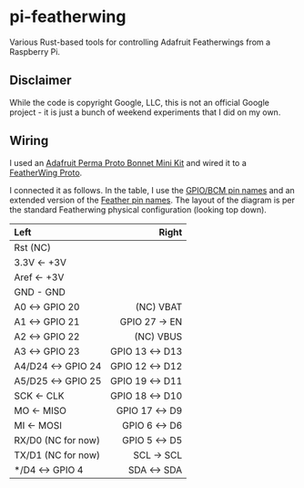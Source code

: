 # pi-featherwing

Various Rust-based tools for controlling Adafruit Featherwings from a Raspberry Pi.

## Disclaimer

While the code is copyright Google, LLC, this is not an official Google project - it is just a bunch of weekend experiments that I did on my own.

## Wiring

I used an [Adafruit Perma Proto Bonnet Mini Kit](https://www.adafruit.com/product/3203) and wired it to a [FeatherWing Proto](https://www.adafruit.com/product/2884).

I connected it as follows. In the table, I use the [GPIO/BCM pin names](https://pinout.xyz/) and an extended version of the [Feather pin names](https://learn.adafruit.com/adafruit-feather/feather-specification#pin-naming-3096825-19). The layout of the diagram is per the standard Featherwing physical configuration (looking top down).

| Left               |           Right |
| :----------------- | --------------: |
| Rst (NC)           |                 |
| 3.3V <- +3V        |                 |
| Aref <- +3V        |                 |
| GND - GND          |                 |
| A0 <-> GPIO 20     |       (NC) VBAT |
| A1 <-> GPIO 21     |   GPIO 27 -> EN |
| A2 <-> GPIO 22     |       (NC) VBUS |
| A3 <-> GPIO 23     | GPIO 13 <-> D13 |
| A4/D24 <-> GPIO 24 | GPIO 12 <-> D12 |
| A5/D25 <-> GPIO 25 | GPIO 19 <-> D11 |
| SCK <- CLK         | GPIO 18 <-> D10 |
| MO <- MISO         |  GPIO 17 <-> D9 |
| MI <- MOSI         |   GPIO 6 <-> D6 |
| RX/D0 (NC for now) |   GPIO 5 <-> D5 |
| TX/D1 (NC for now) |      SCL -> SCL |
| */D4 <-> GPIO 4    |     SDA <-> SDA |